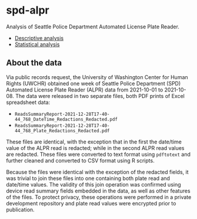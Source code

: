 # spd-alpr
Analysis of Seattle Police Department Automated License Plate Reader. 

- [Descriptive analysis](https://uwchr.github.io/spd-alpr/)
- [Statistical analysis](https://uwchr.github.io/spd-alpr/analyze.html)

## About the data

Via public records request, the University of Washington Center for Human Rights (UWCHR) obtained one week of Seattle Police Department (SPD) Automated License Plate Reader (ALPR) data from 2021-10-01 to 2021-10-08. The data were released in two separate files, both PDF prints of Excel spreadsheet data:

- `ReadsSummaryReport-2021-12-28T17-40-44_768_DateTime_Redactions_Redacted.pdf`
- `ReadsSummaryReport-2021-12-28T17-40-44_768_Plate_Redactions_Redacted.pdf`

These files are identical, with the exception that in the first the date/time value of the ALPR read is redacted; while in the second ALPR read values are redacted. These files were converted to text format using `pdftotext` and further cleaned and converted to CSV format using R scripts. 

Because the files were identical with the exception of the redacted fields, it was trivial to join these files into one containing both plate read and date/time values. The validity of this join operation was confirmed using device read summary fields embedded in the data, as well as other features of the files. To protect privacy, these operations were performed in a private development repository and plate read values were encrypted prior to publication.

